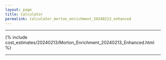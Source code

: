 ```yaml
---
layout: page
title: Calculator
permalink: calculator_morton_enrichment_20240213_enhanced
---
```


___

{% include cost_estimates/20240213/Morton_Enrichment_20240213_Enhanced.html %}

___


